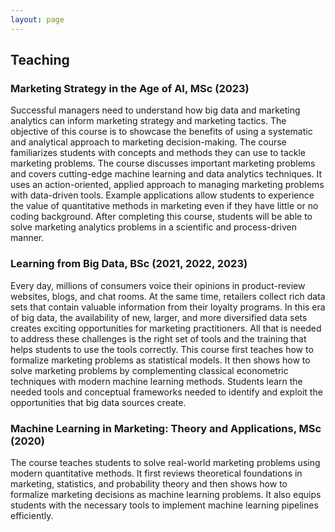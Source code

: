 ```yaml
---
layout: page
---
```



## Teaching

### Marketing Strategy in the Age of AI, MSc (2023)

Successful managers need to understand how big data and marketing analytics can inform
marketing strategy and marketing tactics. The objective of this course is to showcase the
benefits of using a systematic and analytical approach to marketing decision-making. The
course familiarizes students with concepts and methods they can use to tackle marketing
problems. The course discusses important marketing problems and covers cutting-edge
machine learning and data analytics techniques. It uses an action-oriented, applied
approach to managing marketing problems with data-driven tools. Example applications allow
students to experience the value of quantitative methods in marketing even if they have
little or no coding background. After completing this course, students will be able to
solve marketing analytics problems in a scientific and process-driven manner.


### Learning from Big Data, BSc (2021, 2022, 2023)

Every day, millions of consumers voice their opinions in product-review websites, blogs,
and chat rooms. At the same time, retailers collect rich data sets that contain valuable
information from their loyalty programs. In this era of big data, the availability of new,
larger, and more diversified data sets creates exciting opportunities for marketing
practitioners. All that is needed to address these challenges is the right set of tools
and the training that helps students to use the tools correctly. This course first teaches how
to formalize marketing problems as statistical models. It then shows how to solve
marketing problems by complementing classical econometric techniques with modern machine
learning methods. Students learn the needed tools and conceptual frameworks needed to
identify and exploit the opportunities that big data sources create.

### Machine Learning in Marketing: Theory and Applications, MSc (2020)

The course teaches students to solve real-world marketing problems using modern
quantitative methods. It first reviews theoretical foundations in marketing, statistics,
and probability theory and then shows how to formalize marketing decisions as machine
learning problems. It also equips students with the necessary tools to implement machine
learning pipelines efficiently.

